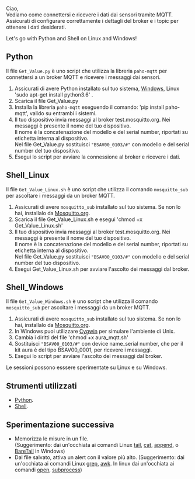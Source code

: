 Ciao, <br>
Vediamo come connettersi e ricevere i dati dai sensori tramite MQTT. <br>
Assicurati di configurare correttamente i dettagli del broker e i topic per ottenere i dati desiderati. 

Let's go with Python and Shell on Linux and Windows!

## Python 

Il file `Get_Value.py` è uno script che utilizza la libreria `paho-mqtt` per connettersi a un broker MQTT e ricevere i messaggi dai sensori. 

1. Assicurati di avere Python installato sul tuo sistema, [Windows](https://www.python.org/downloads/windows/), Linux 'sudo apt-get install python3.6' .
2. Scarica il file Get_Value.py
3. Installa la libreria `paho-mqtt` eseguendo il comando:   'pip install paho-mqtt', valido su entrambi i sistemi.
4. Il tuo dispositivo invia messaggi al broker test.mosquitto.org. Nei messaggi è presente il nome del tuo dispositivo. <br>
   Il nome  è la concatenazione del modello e del serial number, riportati su etichetta interna al dispositivo. <br>
   Nel file Get_Value.py sostituisci `"BSAV00_0103/#"` con modello e del serial number del tuo dispositivo. 
5. Esegui lo script per avviare la connessione al broker e ricevere i dati.

## Shell_Linux 

Il file `Get_Value_Linux.sh` è uno script che utilizza il comando `mosquitto_sub` per ascoltare i messaggi da un broker MQTT.

1. Assicurati di avere `mosquitto_sub` installato sul tuo sistema. Se non lo hai, installalo da [Mosquitto.org](https://mosquitto.org/download/).
2. Scarica il file Get_Value_Linux.sh e esegui 'chmod +x Get_Value_Linux.sh'
3. Il tuo dispositivo invia messaggi al broker test.mosquitto.org. Nei messaggi è presente il nome del tuo dispositivo. <br>
   Il nome  è la concatenazione del modello e del serial number, riportati su etichetta interna al dispositivo. <br>
   Nel file Get_Value.py sostituisci `"BSAV00_0103/#"` con modello e del serial number del tuo dispositivo. 
4. Esegui Get_Value_Linux.sh per avviare l'ascolto dei messaggi dal broker.


## Shell_Windows

Il file `Get_Value_Windows.sh` è uno script  che utilizza il comando `mosquitto_sub` per ascoltare i messaggi da un broker MQTT.

1. Assicurati di avere `mosquitto_sub` installato sul tuo sistema. Se non lo hai, installalo da [Mosquitto.org](https://mosquitto.org/download/).
2. In Windows puoi utilizzare [Cygwin](https://www.cygwin.com/) per simulare l'ambiente di Unix.
3. Cambia i diritti del file 'chmod +x aura_mqtt.sh'
4. Sostituisci `"BSAV00_0103/#"` con device name_serial number, che per il kit aura è del tipo BSAV00_0001, per ricevere i messaggi.
5. Esegui lo script per avviare l'ascolto dei messaggi dal broker.

Le sessioni possono esssere sperimentate su Linux e su Windows.

## Strumenti utilizzati
- [Python](https://www.python.org/).
- [Shell](https://www.learnshell.org/).

## Sperimentazione successiva
- Memorizza le misure in un file.<br>
(Suggerimento: dai un'occhiata ai comandi Linux [tail](https://www.ionos.it/digitalguide/server/configurazione/comando-tail-di-linux/), [cat](https://www.ionos.it/digitalguide/server/configurazione/linux-comando-cat/), [append](https://www.cyberciti.biz/faq/linux-append-text-to-end-of-file/), o [BareTail](http://www.baremetalsoft.com/baretail/) in Windows)
- Dal file salvato, attiva un alert con il valore più alto.
(Suggerimento: dai un'occhiata ai comandi Linux [grep](https://www.ibm.com/docs/it/aix/7.3?topic=g-grep-command), [awk](https://www.ionos.it/digitalguide/server/configurazione/comando-awk-su-linux/). In linux dai un'occhiata ai comandi [open](https://flaviocopes.com/linux-command-open/), [subprocess](https://docs.python.org/3/library/subprocess.html))
